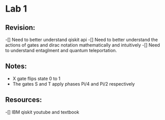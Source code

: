 # Lab 1

## Revision:
-[] Need to better understand qiskit api
-[] Need to better understand the actions of gates and dirac notation mathematically and intuitively
-[] Need to understand entaglment and quantum teleportation.

## Notes:
- X gate flips state 0 to 1
- The gates S and T apply phases Pi/4 and Pi/2 respectively

## Resources:
-[] IBM qiskit youtube and textbook



